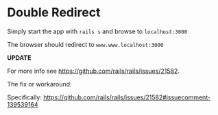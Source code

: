 # Double Redirect

Simply start the app with `rails s` and browse to `localhost:3000`

The browser should redirect to `www.www.localhost:3000`

**UPDATE**

For more info see https://github.com/rails/rails/issues/21582.

The fix or workaround:

Specifically: https://github.com/rails/rails/issues/21582#issuecomment-139539164
